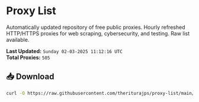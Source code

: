 # Proxy List

Automatically updated repository of free public proxies. Hourly refreshed HTTP/HTTPS proxies for web scraping, cybersecurity, and testing. Raw list available.

**Last Updated:** `Sunday 02-03-2025 11:12:16 UTC`  
**Total Proxies:** `505`

## 📥 Download
```bash
curl -O https://raw.githubusercontent.com/theriturajps/proxy-list/main/proxies.txt
